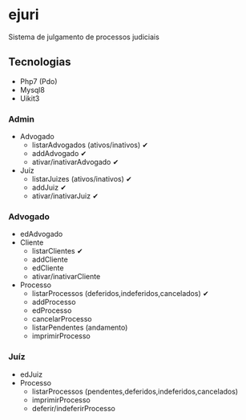 # ejuri
Sistema de julgamento de processos judiciais

## Tecnologias
- Php7 (Pdo)
- Mysql8
- Uikit3

### Admin
- Advogado
    - listarAdvogados (ativos/inativos) ✔
    - addAdvogado ✔
    - ativar/inativarAdvogado ✔
- Juíz
    - listarJuizes (ativos/inativos) ✔
    - addJuiz ✔
    - ativar/inativarJuiz ✔

### Advogado
- edAdvogado
- Cliente
    - listarClientes ✔
    - addCliente
    - edCliente
    - ativar/inativarCliente
- Processo
    - listarProcessos (deferidos,indeferidos,cancelados) ✔
    - addProcesso
    - edProcesso
    - cancelarProcesso
    - listarPendentes (andamento)
    - imprimirProcesso

### Juíz
- edJuiz
- Processo
    - listarProcessos (pendentes,deferidos,indeferidos,cancelados)
    - imprimirProcesso
    - deferir/indeferirProcesso